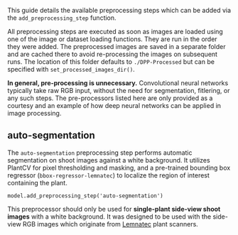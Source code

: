 This guide details the available preprocessing steps which can be added via the `add_preprocessing_step` function.

All preprocessing steps are executed as soon as images are loaded using one of the image or dataset loading functions. They are run in the order they were added. The preprocessed images are saved in a separate folder and are cached there to avoid re-processing the images on subsequent runs. The location of this folder defaults to `./DPP-Processed` but can be specified with `set_processed_images_dir()`.

**In general, pre-processing is unnecessary.** Convolutional neural networks typically take raw RGB input, without the need for segmentation, fitlering, or any such steps. The pre-processors listed here are only provided as a courtesy and an example of how deep neural networks can be applied in image processing.

## auto-segmentation

The `auto-segmentation` preprocessing step performs automatic segmentation on shoot images against a white background. It utilizes PlantCV for pixel thresholding and masking, and a pre-trained bounding box regressor (`bbox-regressor-lemnatec`) to localize the region of interest containing the plant.

```
model.add_preprocessing_step('auto-segmentation')
```

This preprocessor should only be used for **single-plant side-view shoot images** with a white background. It was designed to be used with the side-view RGB images which originate from [Lemnatec](http://www.lemnatec.com/) plant scanners.

